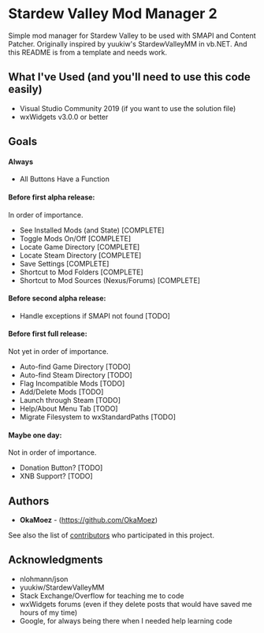 # Stardew Valley Mod Manager 2

Simple mod manager for Stardew Valley to be used with SMAPI and Content Patcher.  Originally inspired by yuukiw's StardewValleyMM in vb.NET.  And this README is from a template and needs work.

## What I've Used (and you'll need to use this code easily)
* Visual Studio Community 2019 (if you want to use the solution file)
* wxWidgets v3.0.0 or better

## Goals
#### Always
* All Buttons Have a Function

#### Before first alpha release:
In order of importance.
* See Installed Mods (and State) [COMPLETE]
* Toggle Mods On/Off [COMPLETE]
* Locate Game Directory [COMPLETE]
* Locate Steam Directory [COMPLETE]
* Save Settings [COMPLETE]
* Shortcut to Mod Folders [COMPLETE]
* Shortcut to Mod Sources (Nexus/Forums) [COMPLETE]

#### Before second alpha release:
* Handle exceptions if SMAPI not found [TODO]

#### Before first full release:
Not yet in order of importance.
* Auto-find Game Directory [TODO]
* Auto-find Steam Directory [TODO]
* Flag Incompatible Mods [TODO]
* Add/Delete Mods [TODO]
* Launch through Steam [TODO]
* Help/About Menu Tab [TODO]
* Migrate Filesystem to wxStandardPaths [TODO]
#### Maybe one day:
Not in order of importance.
* Donation Button? [TODO]
* XNB Support? [TODO]

## Authors
* **OkaMoez** - (https://github.com/OkaMoez)

See also the list of [contributors](https://github.com/OkaMoez/SDVMM2/contributors) who participated in this project.

## Acknowledgments
* nlohmann/json
* yuukiw/StardewValleyMM
* Stack Exchange/Overflow for teaching me to code
* wxWidgets forums (even if they delete posts that would have saved me hours of my time)
* Google, for always being there when I needed help learning code
